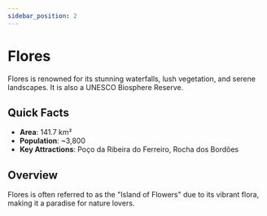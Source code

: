 ```yaml
---
sidebar_position: 2
---
```


# Flores

Flores is renowned for its stunning waterfalls, lush vegetation, and serene landscapes. It is also a UNESCO Biosphere Reserve.

## Quick Facts
- **Area**: 141.7 km²
- **Population**: ~3,800
- **Key Attractions**: Poço da Ribeira do Ferreiro, Rocha dos Bordões

## Overview
Flores is often referred to as the "Island of Flowers" due to its vibrant flora, making it a paradise for nature lovers.